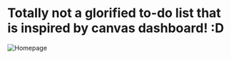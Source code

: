 # Totally not a glorified to-do list that is inspired by canvas dashboard! :D

![Homepage](https://github.com/user-attachments/assets/c1873201-c54c-4218-a208-6c2e4743f619)

